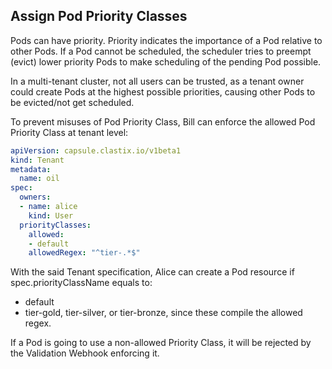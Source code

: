 ## Assign Pod Priority Classes

Pods can have priority. Priority indicates the importance of a Pod relative to other Pods. If a Pod cannot be scheduled, the scheduler tries to preempt (evict) lower priority Pods to make scheduling of the pending Pod possible.

In a multi-tenant cluster, not all users can be trusted, as a tenant owner could create Pods at the highest possible priorities, causing other Pods to be evicted/not get scheduled.

To prevent misuses of Pod Priority Class, Bill can enforce the allowed Pod Priority Class at tenant level:

```yaml
apiVersion: capsule.clastix.io/v1beta1
kind: Tenant
metadata:
  name: oil
spec:
  owners:
  - name: alice
    kind: User
  priorityClasses:
    allowed:
    - default
    allowedRegex: "^tier-.*$"
```

With the said Tenant specification, Alice can create a Pod resource if spec.priorityClassName equals to:

- default
- tier-gold, tier-silver, or tier-bronze, since these compile the allowed regex.

If a Pod is going to use a non-allowed Priority Class, it will be rejected by the Validation Webhook enforcing it.

